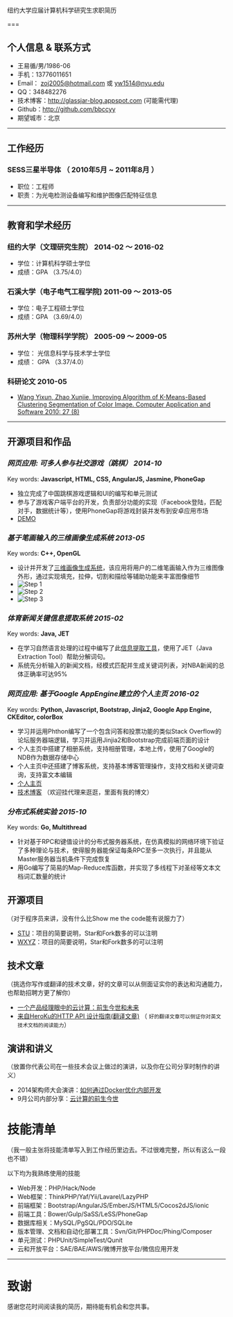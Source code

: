 
纽约大学应届计算机科学研究生求职简历

===

## 个人信息 & 联系方式

- 王易循/男/1986-06
- 手机：13776011651
- Email： zoj2005@hotmail.com 或 yw1514@nyu.edu
- QQ：348482276
- 技术博客：http://glassjar-blog.appspot.com (可能需代理)
- Github：http://github.com/bbccyy
- 期望城市：北京

---

## 工作经历

### SESS三星半导体 （ 2010年5月 ~ 2011年8月 ）

- 职位：工程师
- 职责：为光电检测设备编写和维护图像匹配特征信息


---

## 教育和学术经历

### 纽约大学（文理研究生院）   2014-02 ～ 2016-02
- 学位：计算机科学硕士学位
- 成绩：GPA （3.75/4.0）

### 石溪大学（电子电气工程学院)    2011-09 ～ 2013-05
- 学位：电子工程硕士学位
- 成绩：GPA （3.69/4.0）

### 苏州大学（物理科学学院）   2005-09 ～ 2009-05
- 学位： 光信息科学与技术学士学位
- 成绩： GPA （3.37/4.0）

### 科研论文   2010-05
- [Wang Yixun, Zhao Xunjie, Improving Algorithm of K-Means-Based Clustering Segmentation of Color Image. Computer Application and Software 2010: 27 (8)](http://www.cas.stc.sh.cn/admin/qikan_zhaiyao_cx0.asp?ID=13735&page=1)

---

## 开源项目和作品

### *网页应用: 可多人参与社交游戏（跳棋） 2014-10*
Key words: **Javascript, HTML, CSS, AngularJS, Jasmine, PhoneGap**
- 独立完成了中国跳棋游戏逻辑和UI的编写和单元测试
- 参与了游戏客户端平台的开发，负责部分功能的实现（Facebook登陆，匹配对手，数据统计等），使用PhoneGap将游戏封装并发布到安卓应用市场
- [DEMO](https://bbccyy.github.io/demoChineseChecker/game.html)


### *基于笔画输入的三维画像生成系统 2013-05*
Key words: **C++, OpenGL**
- 设计并开发了[三维画像生成系统](https://github.com/bbccyy/SketchBasedAnimation)，该应用将用户的二维笔画输入作为三维图像外形，通过实现填充，拉伸，切割和描绘等辅助功能来丰富图像细节
- ![Step 1](https://cloud.githubusercontent.com/assets/8743900/20471245/12b2a6fc-afeb-11e6-8e11-0cefd48dbf59.png)
- ![Step 2](https://cloud.githubusercontent.com/assets/8743900/20471247/14a36bfe-afeb-11e6-834d-216072914225.png)
- ![Step 3](https://cloud.githubusercontent.com/assets/8743900/20471248/18439c98-afeb-11e6-90a4-0c17e57e6fa4.png)

### *体育新闻关键信息提取系统  2015-02*
Key words: **Java, JET**
- 在学习自然语言处理的过程中编写了此[信息提取工具](ttps://github.com/bbccyy/Nature_Language_Process-NBA-game-reports-extractor-)，使用了JET（Java Extraction Tool）帮助分解词句。
- 系统先分析输入的新闻文档，经模式匹配并生成关键词列表，对NBA新闻的总体正确率可达95%


### *网页应用: 基于Google AppEngine建立的个人主页 2016-02*
Key words: **Python, Javascript, Bootstrap, Jinja2, Google App Engine, CKEditor, colorBox**
- 学习并运用Phthon编写了一个包含问答和投票功能的类似Stack Overflow的论坛服务器端逻辑，学习并运用Jinjia2和Bootstrap完成前端页面的设计
- 个人主页中搭建了相册系统，支持相册管理，本地上传，使用了Google的NDB作为数据存储中心
- 个人主页中还搭建了博客系统，支持基本博客管理操作，支持文档和关键词查询，支持富文本编辑
- [个人主页](http://glassjar-home.appspot.com/)
- [技术博客](http://glassjar-blog.appspot.com/) （欢迎挂代理来逛逛，里面有我的博文）


### *分布式系统实验  2015-10*
Key words: **Go, Multithread**
- 针对基于RPC和键值设计的分布式服务器系统，在仿真模拟的网络环境下验证了多种理论与技术，使得服务器能保证每条RPC至多一次执行，并且能从Master服务器当机条件下完成恢复
- 用Go编写了简易的Map-Reduce库函数，并实现了多线程下对圣经等文本文档词汇数量的统计


## 开源项目
（对于程序员来讲，没有什么比Show me the code能有说服力了）

 - [STU](http://github.com/yourname/projectname)：项目的简要说明，Star和Fork数多的可以注明
 - [WXYZ](http://github.com/yourname/projectname)：项目的简要说明，Star和Fork数多的可以注明

## 技术文章
（挑选你写作或翻译的技术文章，好的文章可以从侧面证实你的表达和沟通能力，也帮助招聘方更了解你）

- [一个产品经理眼中的云计算：前生今世和未来](http://get.jobdeer.com/706.get)
- [来自HeroKu的HTTP API 设计指南(翻译文章)](http://get.jobdeer.com/343.get) （ ```好的翻译文章可以侧证你对英文技术文档的阅读能力```）

## 演讲和讲义
（放置你代表公司在一些技术会议上做过的演讲，以及你在公司分享时制作的讲义）

  - 2014架构师大会演讲：[如何通过Docker优化内部开发](http://jobdeer.com)
 - 9月公司内部分享：[云计算的前生今世](http://jobdeer.com)

# 技能清单
（我一般主张将技能清单写入到工作经历里边去。不过很难完整，所以有这么一段也不错）

以下均为我熟练使用的技能

- Web开发：PHP/Hack/Node
- Web框架：ThinkPHP/Yaf/Yii/Lavarel/LazyPHP
- 前端框架：Bootstrap/AngularJS/EmberJS/HTML5/Cocos2dJS/ionic
- 前端工具：Bower/Gulp/SaSS/LeSS/PhoneGap
- 数据库相关：MySQL/PgSQL/PDO/SQLite
- 版本管理、文档和自动化部署工具：Svn/Git/PHPDoc/Phing/Composer
- 单元测试：PHPUnit/SimpleTest/Qunit
- 云和开放平台：SAE/BAE/AWS/微博开放平台/微信应用开发

---

# 致谢
感谢您花时间阅读我的简历，期待能有机会和您共事。
